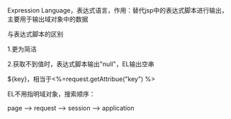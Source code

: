 Expression Language，表达式语言，作用：替代jsp中的表达式脚本进行输出，主要用于输出域对象中的数据



与表达式脚本的区别

1.更为简洁

2.获取不到值时，表达式脚本输出"null"，EL输出空串



${key}，相当于<%=request.getAttribue("key") %>



EL不用指明域对象，搜索顺序：

page --> request --> session --> application